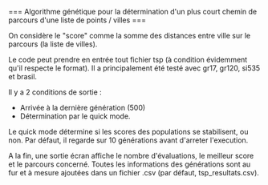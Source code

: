 === Algorithme génétique pour la détermination d'un plus court chemin de parcours d'une liste de points / villes ===

On considère le "score" comme la somme des distances entre ville sur le parcours (la liste de villes).

Le code peut prendre en entrée tout fichier tsp (à condition évidemment qu'il respecte le format). Il a principalement été testé avec gr17, gr120, si535 et brasil.

Il y a 2 conditions de sortie :
- Arrivée à la dernière génération (500)
- Détermination par le quick mode.

Le quick mode détermine si les scores des populations se stabilisent, ou non. Par défaut, il regarde sur 10 générations avant d'arreter l'execution.

A la fin, une sortie écran affiche le nombre d'évaluations, le meilleur score et le parcours concerné. Toutes les informations des générations sont au fur et à mesure ajoutées dans un fichier .csv (par défaut, tsp_resultats.csv).



